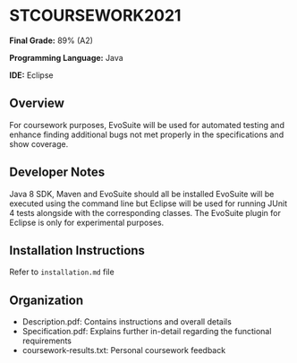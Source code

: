 # STCOURSEWORK2021

**Final Grade:** 89% (A2)

**Programming Language:** Java

**IDE:** Eclipse

## Overview
For coursework purposes, EvoSuite will be used for automated testing and enhance finding additional bugs not met properly in the specifications and show coverage.

## Developer Notes
Java 8 SDK, Maven and EvoSuite should all be installed
EvoSuite will be executed using the command line but Eclipse  will be used for running JUnit 4 tests alongside with the corresponding classes. The EvoSuite plugin for Eclipse is only for experimental purposes.

## Installation Instructions
Refer to `installation.md` file

## Organization
- Description.pdf: Contains instructions and overall details
- Specification.pdf: Explains further in-detail regarding the functional requirements
- coursework-results.txt: Personal coursework feedback